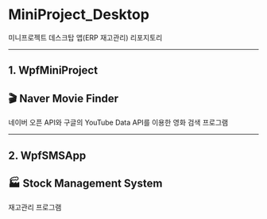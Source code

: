 # MiniProject_Desktop
미니프로젝트 데스크탑 앱(ERP 재고관리) 리포지토리

------------------------------------

## 1. WpfMiniProject<br/>
## 🎬 Naver Movie Finder<br/>
네이버 오픈 API와 구글의 YouTube Data API를 이용한 영화 검색 프로그램<br/>

------------------------------------

## 2. WpfSMSApp<br/>
## 🏭 Stock Management System<br/>
재고관리 프로그램<br/>
